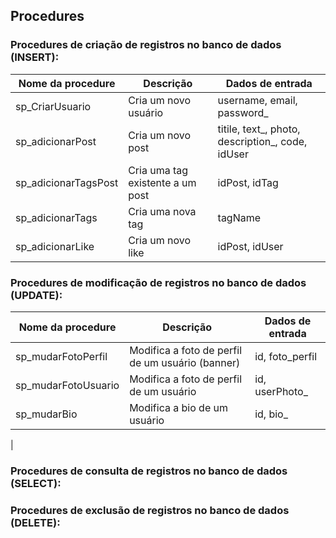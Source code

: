 ## Procedures

### Procedures de criação de registros no banco de dados (INSERT):
| Nome da procedure | Descrição | Dados de entrada |
| ----------------- | --------- | ---------------- |
| sp_CriarUsuario | Cria um novo usuário | username, email, password_ |
| sp_adicionarPost | Cria um novo post | titile, text_, photo, description_, code, idUser |
| sp_adicionarTagsPost | Cria uma tag existente a um post | idPost, idTag |
| sp_adicionarTags | Cria uma nova tag | tagName |
| sp_adicionarLike | Cria um novo like | idPost, idUser |

### Procedures de modificação de registros no banco de dados (UPDATE):
| Nome da procedure | Descrição | Dados de entrada |
| ----------------- | --------- | ---------------- |
| sp_mudarFotoPerfil | Modifica a foto de perfil de um usuário (banner) | id, foto_perfil |
| sp_mudarFotoUsuario | Modifica a foto de perfil de um usuário | id, userPhoto_ |
| sp_mudarBio | Modifica a bio de um usuário | id, bio_ |
|

### Procedures de consulta de registros no banco de dados (SELECT):

### Procedures de exclusão de registros no banco de dados (DELETE):
